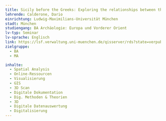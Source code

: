 ```yaml
---
title: Sicily before the Greeks: Exploring the relationships between the Aegean region and Sicily from the Bronze Age to Greek colonization
lehrende: Calderone, Dario
einrichtung: Ludwig-Maximilians-Universität München
stadt: München
studiengang: BA Archäologie: Europa und Vorderer Orient
lv-typ: Seminar
lv-sprache: Englisch
link: https://lsf.verwaltung.uni-muenchen.de/qisserver/rds?state=verpublish&status=init&vmfile=no&publishid=1046252&moduleCall=webInfo&publishConfFile=webInfo&publishSubDir=veranstaltung
zielgruppe:
  - BA
  - MA

inhalte:
  - Spatial Analysis
  - Online-Ressourcen
  - Visualisierung
  - GIS
  - 3D Scan
  - Digitale Dokumentation
  - Dig. Methoden & Theorien
  - 3D
  - Digitale Datenauswertung
  - Digitalisierung
---
```

 
